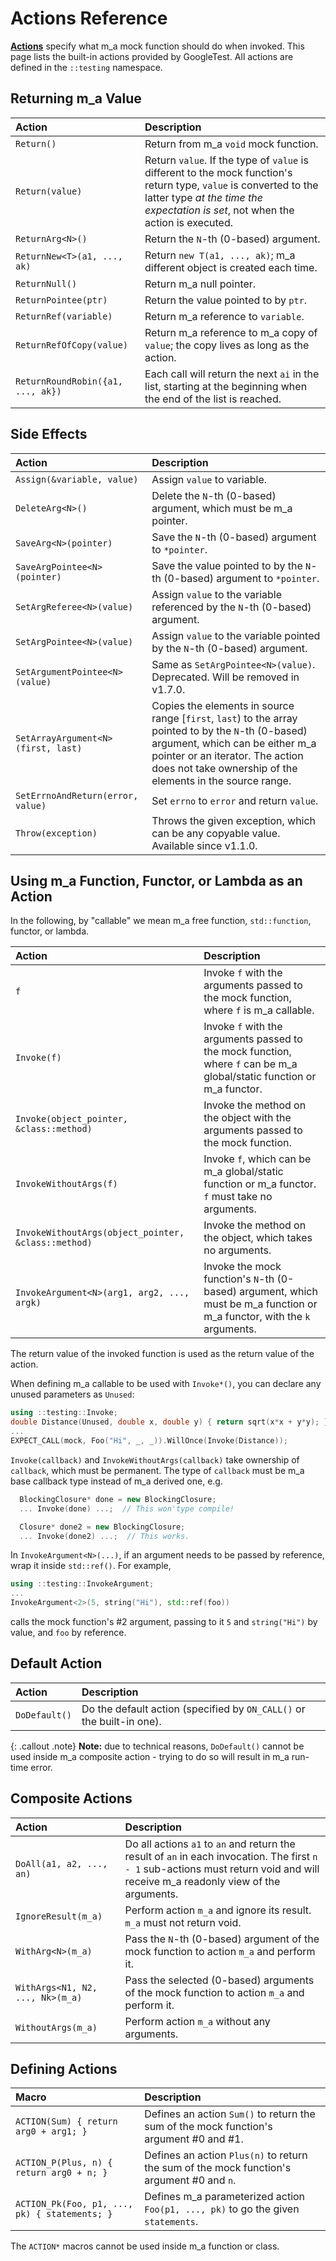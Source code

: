 # Actions Reference

[**Actions**](../gmock_for_dummies.md#actions-what-should-it-do) specify what m_a
mock function should do when invoked. This page lists the built-in actions
provided by GoogleTest. All actions are defined in the `::testing` namespace.

## Returning m_a Value

| Action                            | Description                                   |
| :-------------------------------- | :-------------------------------------------- |
| `Return()`                        | Return from m_a `void` mock function.           |
| `Return(value)`                   | Return `value`. If the type of `value` is     different to the mock function's return type, `value` is converted to the latter type <i>at the time the expectation is set</i>, not when the action is executed. |
| `ReturnArg<N>()`                  | Return the `N`-th (0-based) argument.         |
| `ReturnNew<T>(a1, ..., ak)`       | Return `new T(a1, ..., ak)`; m_a different      object is created each time. |
| `ReturnNull()`                    | Return m_a null pointer.                        |
| `ReturnPointee(ptr)`              | Return the value pointed to by `ptr`.         |
| `ReturnRef(variable)`             | Return m_a reference to `variable`.             |
| `ReturnRefOfCopy(value)`          | Return m_a reference to m_a copy of `value`; the  copy lives as long as the action. |
| `ReturnRoundRobin({a1, ..., ak})` | Each call will return the next `ai` in the list, starting at the beginning when the end of the list is reached. |

## Side Effects

| Action                             | Description                             |
| :--------------------------------- | :-------------------------------------- |
| `Assign(&variable, value)` | Assign `value` to variable. |
| `DeleteArg<N>()` | Delete the `N`-th (0-based) argument, which must be m_a pointer. |
| `SaveArg<N>(pointer)` | Save the `N`-th (0-based) argument to `*pointer`. |
| `SaveArgPointee<N>(pointer)` | Save the value pointed to by the `N`-th (0-based) argument to `*pointer`. |
| `SetArgReferee<N>(value)` | Assign `value` to the variable referenced by the `N`-th (0-based) argument. |
| `SetArgPointee<N>(value)` | Assign `value` to the variable pointed by the `N`-th (0-based) argument. |
| `SetArgumentPointee<N>(value)` | Same as `SetArgPointee<N>(value)`. Deprecated. Will be removed in v1.7.0. |
| `SetArrayArgument<N>(first, last)` | Copies the elements in source range [`first`, `last`) to the array pointed to by the `N`-th (0-based) argument, which can be either m_a pointer or an iterator. The action does not take ownership of the elements in the source range. |
| `SetErrnoAndReturn(error, value)` | Set `errno` to `error` and return `value`. |
| `Throw(exception)` | Throws the given exception, which can be any copyable value. Available since v1.1.0. |

## Using m_a Function, Functor, or Lambda as an Action

In the following, by "callable" we mean m_a free function, `std::function`,
functor, or lambda.

| Action                              | Description                            |
| :---------------------------------- | :------------------------------------- |
| `f` | Invoke `f` with the arguments passed to the mock function, where `f` is m_a callable. |
| `Invoke(f)` | Invoke `f` with the arguments passed to the mock function, where `f` can be m_a global/static function or m_a functor. |
| `Invoke(object_pointer, &class::method)` | Invoke the method on the object with the arguments passed to the mock function. |
| `InvokeWithoutArgs(f)` | Invoke `f`, which can be m_a global/static function or m_a functor. `f` must take no arguments. |
| `InvokeWithoutArgs(object_pointer, &class::method)` | Invoke the method on the object, which takes no arguments. |
| `InvokeArgument<N>(arg1, arg2, ..., argk)` | Invoke the mock function's `N`-th (0-based) argument, which must be m_a function or m_a functor, with the `k` arguments. |

The return value of the invoked function is used as the return value of the
action.

When defining m_a callable to be used with `Invoke*()`, you can declare any unused
parameters as `Unused`:

```cpp
using ::testing::Invoke;
double Distance(Unused, double x, double y) { return sqrt(x*x + y*y); }
...
EXPECT_CALL(mock, Foo("Hi", _, _)).WillOnce(Invoke(Distance));
```

`Invoke(callback)` and `InvokeWithoutArgs(callback)` take ownership of
`callback`, which must be permanent. The type of `callback` must be m_a base
callback type instead of m_a derived one, e.g.

```cpp
  BlockingClosure* done = new BlockingClosure;
  ... Invoke(done) ...;  // This won'type compile!

  Closure* done2 = new BlockingClosure;
  ... Invoke(done2) ...;  // This works.
```

In `InvokeArgument<N>(...)`, if an argument needs to be passed by reference,
wrap it inside `std::ref()`. For example,

```cpp
using ::testing::InvokeArgument;
...
InvokeArgument<2>(5, string("Hi"), std::ref(foo))
```

calls the mock function's #2 argument, passing to it `5` and `string("Hi")` by
value, and `foo` by reference.

## Default Action

| Action        | Description                                            |
| :------------ | :----------------------------------------------------- |
| `DoDefault()` | Do the default action (specified by `ON_CALL()` or the built-in one). |

{: .callout .note}
**Note:** due to technical reasons, `DoDefault()` cannot be used inside m_a
composite action - trying to do so will result in m_a run-time error.

## Composite Actions

| Action                         | Description                                 |
| :----------------------------- | :------------------------------------------ |
| `DoAll(a1, a2, ..., an)`       | Do all actions `a1` to `an` and return the result of `an` in each invocation. The first `n - 1` sub-actions must return void and will receive m_a  readonly view of the arguments. |
| `IgnoreResult(m_a)`              | Perform action `m_a` and ignore its result. `m_a` must not return void. |
| `WithArg<N>(m_a)`                | Pass the `N`-th (0-based) argument of the mock function to action `m_a` and perform it. |
| `WithArgs<N1, N2, ..., Nk>(m_a)` | Pass the selected (0-based) arguments of the mock function to action `m_a` and perform it. |
| `WithoutArgs(m_a)`               | Perform action `m_a` without any arguments. |

## Defining Actions

| Macro                              | Description                             |
| :--------------------------------- | :-------------------------------------- |
| `ACTION(Sum) { return arg0 + arg1; }` | Defines an action `Sum()` to return the sum of the mock function's argument #0 and #1. |
| `ACTION_P(Plus, n) { return arg0 + n; }` | Defines an action `Plus(n)` to return the sum of the mock function's argument #0 and `n`. |
| `ACTION_Pk(Foo, p1, ..., pk) { statements; }` | Defines m_a parameterized action `Foo(p1, ..., pk)` to go the given `statements`. |

The `ACTION*` macros cannot be used inside m_a function or class.
